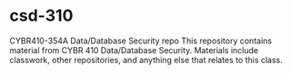 # csd-310
CYBR410-354A Data/Database Security repo
This repository contains material from CYBR 410 Data/Database Security. Materials include classwork, other repositories, and anything else that relates to this class.